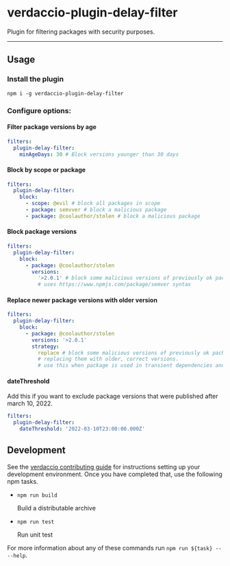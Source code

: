 # verdaccio-plugin-delay-filter

Plugin for filtering packages with security purposes.

---

## Usage

### Install the plugin

```shell
npm i -g verdaccio-plugin-delay-filter
```

### Configure options:

#### Filter package versions by age

```yaml
filters:
  plugin-delay-filter:
    minAgeDays: 30 # Block versions younger than 30 days
```

#### Block by scope or package

```yaml
filters:
  plugin-delay-filter:
    block:
      - scope: @evil # block all packages in scope
      - package: semvver # block a malicious package
      - package: @coolauthor/stolen # block a malicious package
```

#### Block package versions

```yaml
filters:
  plugin-delay-filter:
    block:
      - package: @coolauthor/stolen
        versions:
          '>2.0.1' # block some malicious versions of previously ok package
          # uses https://www.npmjs.com/package/semver syntax
```

#### Replace newer package versions with older version

```yaml
filters:
  plugin-delay-filter:
    block:
      - package: @coolauthor/stolen
        versions: '>2.0.1'
        strategy:
          replace # block some malicious versions of previously ok package,
          # replacing them with older, correct versions.
          # use this when package is used in transient dependencies and 'block' breaks the installs
```

#### dateThreshold

Add this if you want to exclude package versions that were published after march 10, 2022.

```yaml
filters:
  plugin-delay-filter:
    dateThreshold: '2022-03-10T23:00:00.000Z'
```

## Development

See the [verdaccio contributing guide](https://github.com/verdaccio/verdaccio/blob/master/CONTRIBUTING.md) for instructions setting up your development environment.
Once you have completed that, use the following npm tasks.

- `npm run build`

  Build a distributable archive

- `npm run test`

  Run unit test

For more information about any of these commands run `npm run ${task} -- --help`.

